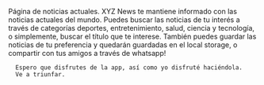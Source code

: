 
Página de noticias actuales. 
    XYZ News te mantiene informado con las noticias actuales del mundo.
      Puedes buscar las noticias de tu interés a través de categorías deportes, entretenimiento, salud, ciencia y tecnología, o simplemente,
      buscar el título que te interese. 
      También puedes guardar las noticias de tu preferencia y quedarán guardadas en el local storage, o compartir con tus amigos a través de whatsapp!

      Espero que disfrutes de la app, así como yo disfruté haciéndola. 
      Ve a triunfar. 
